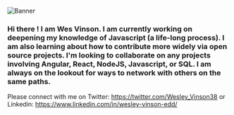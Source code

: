 ![Banner]()

### Hi there !  I am Wes Vinson.  I am currently working on deepening my knowledge of Javascript (a life-long process).  I am also learning about how to contribute more widely via open source projects.  I'm looking to collaborate on any projects involving Angular, React, NodeJS, Javascript, or SQL.  I am always on the lookout for ways to network with others on the same paths.  
Please connect with me on Twitter: https://twitter.com/Wesley_Vinson38 or Linkedin: https://www.linkedin.com/in/wesley-vinson-edd/
<!--
**wvinson43/wvinson43** is a ✨ _special_ ✨ repository because its `README.md` (this file) appears on your GitHub profile.

Here are some ideas to get you started:

- 🔭 I’m currently working on ...
- 🌱 I’m currently learning ...
- 👯 I’m looking to collaborate on ...
- 🤔 I’m looking for help with ...
- 💬 Ask me about ...
- 📫 How to reach me: ...
- 😄 Pronouns: ...
- ⚡ Fun fact: ...
-->
